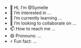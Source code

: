 - 👋 Hi, I’m @Symelle
- 👀 I’m interested in ...
- 🌱 I’m currently learning ...
- 💞️ I’m looking to collaborate on ...
- 📫 How to reach me ...
- 😄 Pronouns: ...
- ⚡ Fun fact: ...

<!---
Symelle/Symelle is a ✨ special ✨ repository because its `README.md` (this file) appears on your GitHub profile.
You can click the Preview link to take a look at your changes.
--->
